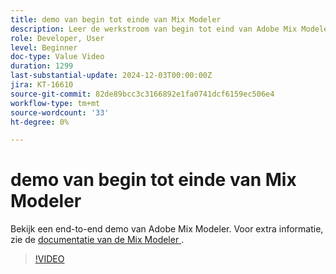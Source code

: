 ```yaml
---
title: demo van begin tot einde van Mix Modeler
description: Leer de werkstroom van begin tot eind van Adobe Mix Modeler.
role: Developer, User
level: Beginner
doc-type: Value Video
duration: 1299
last-substantial-update: 2024-12-03T00:00:00Z
jira: KT-16610
source-git-commit: 82de89bcc3c3166892e1fa0741dcf6159ec506e4
workflow-type: tm+mt
source-wordcount: '33'
ht-degree: 0%

---
```



# demo van begin tot einde van Mix Modeler

Bekijk een end-to-end demo van Adobe Mix Modeler. Voor extra informatie, zie de [ documentatie van de Mix Modeler ](https://experienceleague.adobe.com/en/docs/mix-modeler/using/overview).

>[!VIDEO](https://video.tv.adobe.com/v/3440794/?learn=on&enablevpops)
